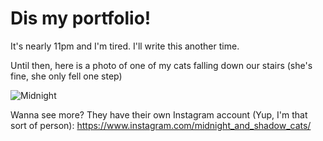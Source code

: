 # Dis my portfolio!

It's nearly 11pm and I'm tired. I'll write this another time.

Until then, here is a photo of one of my cats falling down our stairs (she's fine, she only fell one step)

![Midnight](https://scontent-lht6-1.cdninstagram.com/v/t51.2885-15/sh0.08/e35/s750x750/118585251_155215592894852_1506813106599874594_n.jpg?_nc_ht=scontent-lht6-1.cdninstagram.com&_nc_cat=108&_nc_ohc=TZ65ylbOlVYAX-3cT31&_nc_tp=24&oh=9b1d2c79a88981661cd4ab8f34977966&oe=5FC43CB4)

Wanna see more? They have their own Instagram account (Yup, I'm that sort of person): https://www.instagram.com/midnight_and_shadow_cats/